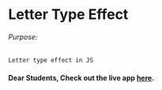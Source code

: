 # Letter Type Effect

###### Purpose:
    Letter type effect in JS

#### Dear Students, Check out the live app [here]([https://chakradhar-brs.github.io/Letter-Type-effect/).
